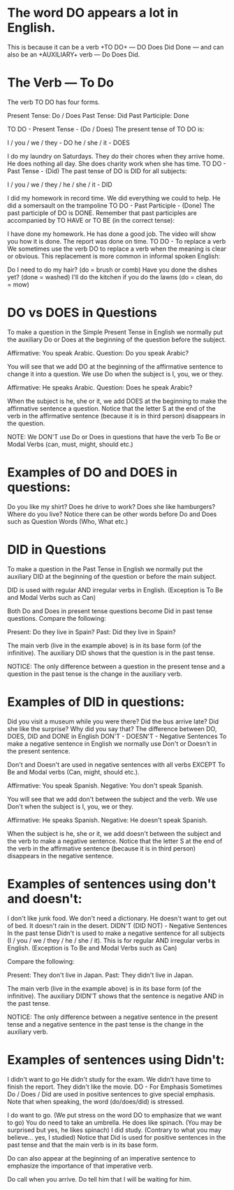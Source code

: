 # The word DO appears a lot in English.

This is because it can be a verb +TO DO+ — DO Does Did Done — and can also be an +AUXILIARY+ verb — Do Does Did.

# The Verb — To Do

The verb TO DO has four forms.

Present Tense: Do / Does
Past Tense: Did
Past Participle: Done

TO DO - Present Tense - (Do / Does)
The present tense of TO DO is:

I / you / we / they - DO
he / she / it - DOES

I do my laundry on Saturdays.
They do their chores when they arrive home.
He does nothing all day.
She does charity work when she has time.
TO DO - Past Tense - (Did)
The past tense of DO is DID for all subjects:

I / you / we / they / he / she / it - DID

I did my homework in record time.
We did everything we could to help.
He did a somersault on the trampoline
TO DO - Past Participle - (Done)
The past participle of DO is DONE. Remember that past participles are accompanied by TO HAVE or TO BE (in the correct tense):

I have done my homework.
He has done a good job.
The video will show you how it is done.
The report was done on time.
TO DO - To replace a verb
We sometimes use the verb DO to replace a verb when the meaning is clear or obvious. This replacement is more common in informal spoken English:

Do I need to do my hair? (do = brush or comb)
Have you done the dishes yet? (done = washed)
I'll do the kitchen if you do the lawns (do = clean, do = mow)


# DO vs DOES in Questions

To make a question in the Simple Present Tense in English we normally put the auxiliary Do or Does at the beginning of the question before the subject.

Affirmative: You speak Arabic.
Question: Do you speak Arabic?

You will see that we add DO at the beginning of the affirmative sentence to change it into a question. We use Do when the subject is I, you, we or they.

Affirmative: He speaks Arabic.
Question: Does he speak Arabic?

When the subject is he, she or it, we add DOES at the beginning to make the affirmative sentence a question. Notice that the letter S at the end of the verb in the affirmative sentence (because it is in third person) disappears in the question.

NOTE: We DON'T use Do or Does in questions that have the verb To Be or Modal Verbs (can, must, might, should etc.)

# Examples of DO and DOES in questions:

Do you like my shirt?
Does he drive to work?
Does she like hamburgers?
Where do you live?
Notice there can be other words before Do and Does such as Question Words (Who, What etc.)

# DID in Questions
To make a question in the Past Tense in English we normally put the auxiliary DID at the beginning of the question or before the main subject.

DID is used with regular AND irregular verbs in English.
(Exception is To Be and Modal Verbs such as Can)

Both Do and Does in present tense questions become Did in past tense questions. Compare the following:

Present: Do they live in Spain?
Past: Did they live in Spain?

The main verb (live in the example above) is in its base form (of the infinitive). The auxiliary DID shows that the question is in the past tense.

NOTICE: The only difference between a question in the present tense and a question in the past tense is the change in the auxiliary verb.

# Examples of DID in questions:

Did you visit a museum while you were there?
Did the bus arrive late?
Did she like the surprise?
Why did you say that?
The difference between DO, DOES, DID and DONE in English
DON'T - DOESN'T - Negative Sentences
To make a negative sentence in English we normally use Don't or Doesn't in the present sentence.

Don't and Doesn't are used in negative sentences with all verbs EXCEPT To Be and Modal verbs (Can, might, should etc.).

Affirmative: You speak Spanish.
Negative: You don't speak Spanish.

You will see that we add don't between the subject and the verb. We use Don't when the subject is I, you, we or they.

Affirmative: He speaks Spanish.
Negative: He doesn't speak Spanish.

When the subject is he, she or it, we add doesn't between the subject and the verb to make a negative sentence. Notice that the letter S at the end of the verb in the affirmative sentence (because it is in third person) disappears in the negative sentence.


# Examples of sentences using don't and doesn't:

I don't like junk food.
We don't need a dictionary.
He doesn't want to get out of bed.
It doesn't rain in the desert.
DIDN'T (DID NOT) - Negative Sentences
In the past tense Didn't is used to make a negative sentence for all subjects (I / you / we / they / he / she / it). This is for regular AND irregular verbs in English. (Exception is To Be and Modal Verbs such as Can)

Compare the following:

Present: They don't live in Japan.
Past: They didn't live in Japan.

The main verb (live in the example above) is in its base form (of the infinitive). The auxiliary DIDN'T shows that the sentence is negative AND in the past tense.

NOTICE: The only difference between a negative sentence in the present tense and a negative sentence in the past tense is the change in the auxiliary verb.


# Examples of sentences using Didn't:

I didn't want to go
He didn't study for the exam.
We didn't have time to finish the report.
They didn't like the movie.
DO - For Emphasis
Sometimes Do / Does / Did are used in positive sentences to give special emphasis. Note that when speaking, the word (do/does/did) is stressed.

I do want to go. (We put stress on the word DO to emphasize that we want to go)
You do need to take an umbrella.
He does like spinach. (You may be surprised but yes, he likes spinach)
I did study. (Contrary to what you may believe... yes, I studied)
Notice that Did is used for positive sentences in the past tense and that the main verb is in its base form.

Do can also appear at the beginning of an imperative sentence to emphasize the importance of that imperative verb.

Do call when you arrive.
Do tell him that I will be waiting for him.

